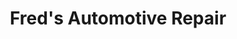 ---
title: "Fred's Automotive Repair"
url: /indianapolis/freds-automotive-repair/
shop: car repair
---